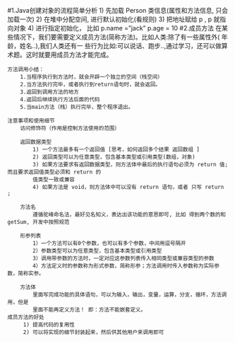 #1.Java创建对象的流程简单分析
    1) 先加载 Person 类信息(属性和方法信息, 只会加载一次)
    2) 在堆中分配空间, 进行默认初始化(看规则)
    3) 把地址赋给 p , p 就指向对象
    4) 进行指定初始化， 比如 p.name =”jack” p.age = 10
#2.成员方法
    在某些情况下，我们要需要定义成员方法(简称方法)。比如人类:除了有一些属性外( 年龄，姓名..),我们人类还有一
    些行为比如:可以说话、跑步..,通过学习，还可以做算术题。这时就要用成员方法才能完成。

    方法调用小结：
        1.当程序执行到方法时，就会开辟一个独立的空间（栈空间）
        2.当方法执行完毕，或者执行到return语句时，就会返回。
        3.返回到调用方法的地方
        4.返回后继续执行方法后面的代码
        5.当main方法（栈）执行完毕，整个程序退出。

    注意事项和使用细节
        访问修饰符（作用是控制方法使用的范围）

        返回数据类型
            1) 一个方法最多有一个返回值 [思考，如何返回多个结果 返回数组 ]
            2) 返回类型可以为任意类型，包含基本类型或引用类型(数组，对象)
            3) 如果方法要求有返回数据类型，则方法体中最后的执行语句必须为 return 值; 而且要求返回值类型必须和 return 的
            值类型一致或兼容
            4) 如果方法是 void，则方法体中可以没有 return 语句，或者 只写 return ;

        方法名
            遵循驼峰命名法，最好见名知义，表达出该功能的意思即可, 比如 得到两个数的和 getSum, 开发中按照规范

        形参列表
            1）一个方法可以有0个参数，也可以有多个参数，中间用逗号隔开
            2）参数类型可以为任意类型，包含基本类型或引用类型
            3）调用带参数的方法时，一定对应这参数列表传入相同类型或兼容类型的参数
            4）方法定义时的参数称为形式参数，简称形参；方法调用时传入参数称为实际参数，简称实参。

        方法体
            里面写完成功能的具体语句，可以为输入，输出，变量，运算，分支，循环，方法调用，但是
            里面不能再定义方法！ 即：方法不能嵌套定义。
    成员方法的好处
         1) 提高代码的复用性
         2) 可以将实现的细节封装起来，然后供其他用户来调用即可

